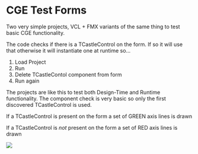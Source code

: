 # CGE Test Forms

Two very simple projects, VCL + FMX variants of the same thing to test basic CGE functionality.

The code checks if there is a TCastleControl on the form. If so it will use that otherwise it will instantiate one at runtime so...

1) Load Project
2) Run
3) Delete TCastleContol component from form
4) Run again

The projects are like this to test both Design-Time and Runtime functionality. The component check is very basic so only the first discovered TCastleControl is used.

If a TCastleControl is present on the form a set of GREEN axis lines is drawn

If a TCastleControl is _not_ present on the form a set of RED axis lines is drawn

![](C:\work\cge\CGEFormTest\img\sample.png)